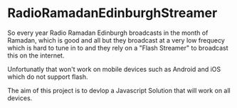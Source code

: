 RadioRamadanEdinburghStreamer
=============================

So every year Radio Ramadan Edinburgh broadcasts in the month of Ramadan, which is good and all but they broadcast at a very low frequecy which is hard to tune in to and they rely on a "Flash Streamer" to broadcast this on the internet.

Unfortunatly that won't work on mobile devices such as Android and iOS which do not support flash.

The aim of this project is to devlop a Javascript Solution that will work on all devices.

